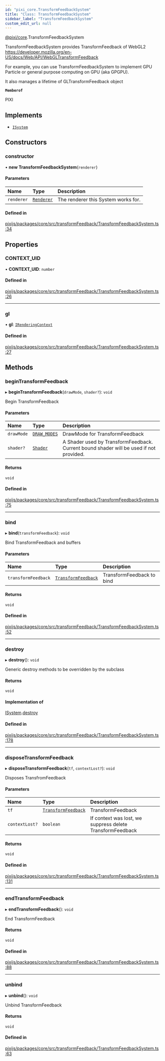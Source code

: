 ```yaml
---
id: "pixi_core.TransformFeedbackSystem"
title: "Class: TransformFeedbackSystem"
sidebar_label: "TransformFeedbackSystem"
custom_edit_url: null
---
```


[@pixi/core](../modules/pixi_core.md).TransformFeedbackSystem

TransformFeedbackSystem provides TransformFeedback of WebGL2
https://developer.mozilla.org/en-US/docs/Web/API/WebGLTransformFeedback

For example, you can use TransformFeedbackSystem to implement GPU Particle or
general purpose computing on GPU (aka GPGPU).

It also manages a lifetime of GLTransformFeedback object

**`Memberof`**

PIXI

## Implements

- [`ISystem`](../interfaces/pixi_core.ISystem.md)

## Constructors

### constructor

• **new TransformFeedbackSystem**(`renderer`)

#### Parameters

| Name | Type | Description |
| :------ | :------ | :------ |
| `renderer` | [`Renderer`](pixi_core.Renderer.md) | The renderer this System works for. |

#### Defined in

[pixijs/packages/core/src/transformFeedback/TransformFeedbackSystem.ts:34](https://github.com/pixijs/pixijs/blob/2194fe5c5/packages/core/src/transformFeedback/TransformFeedbackSystem.ts#L34)

## Properties

### CONTEXT\_UID

• **CONTEXT\_UID**: `number`

#### Defined in

[pixijs/packages/core/src/transformFeedback/TransformFeedbackSystem.ts:26](https://github.com/pixijs/pixijs/blob/2194fe5c5/packages/core/src/transformFeedback/TransformFeedbackSystem.ts#L26)

___

### gl

• **gl**: [`IRenderingContext`](../interfaces/pixi_core.IRenderingContext.md)

#### Defined in

[pixijs/packages/core/src/transformFeedback/TransformFeedbackSystem.ts:27](https://github.com/pixijs/pixijs/blob/2194fe5c5/packages/core/src/transformFeedback/TransformFeedbackSystem.ts#L27)

## Methods

### beginTransformFeedback

▸ **beginTransformFeedback**(`drawMode`, `shader?`): `void`

Begin TransformFeedback

#### Parameters

| Name | Type | Description |
| :------ | :------ | :------ |
| `drawMode` | [`DRAW_MODES`](../enums/pixi_core.DRAW_MODES.md) | DrawMode for TransformFeedback |
| `shader?` | [`Shader`](pixi_core.Shader.md) | A Shader used by TransformFeedback. Current bound shader will be used if not provided. |

#### Returns

`void`

#### Defined in

[pixijs/packages/core/src/transformFeedback/TransformFeedbackSystem.ts:75](https://github.com/pixijs/pixijs/blob/2194fe5c5/packages/core/src/transformFeedback/TransformFeedbackSystem.ts#L75)

___

### bind

▸ **bind**(`transformFeedback`): `void`

Bind TransformFeedback and buffers

#### Parameters

| Name | Type | Description |
| :------ | :------ | :------ |
| `transformFeedback` | [`TransformFeedback`](pixi_core.TransformFeedback.md) | TransformFeedback to bind |

#### Returns

`void`

#### Defined in

[pixijs/packages/core/src/transformFeedback/TransformFeedbackSystem.ts:52](https://github.com/pixijs/pixijs/blob/2194fe5c5/packages/core/src/transformFeedback/TransformFeedbackSystem.ts#L52)

___

### destroy

▸ **destroy**(): `void`

Generic destroy methods to be overridden by the subclass

#### Returns

`void`

#### Implementation of

[ISystem](../interfaces/pixi_core.ISystem.md).[destroy](../interfaces/pixi_core.ISystem.md#destroy)

#### Defined in

[pixijs/packages/core/src/transformFeedback/TransformFeedbackSystem.ts:178](https://github.com/pixijs/pixijs/blob/2194fe5c5/packages/core/src/transformFeedback/TransformFeedbackSystem.ts#L178)

___

### disposeTransformFeedback

▸ **disposeTransformFeedback**(`tf`, `contextLost?`): `void`

Disposes TransfromFeedback

#### Parameters

| Name | Type | Description |
| :------ | :------ | :------ |
| `tf` | [`TransformFeedback`](pixi_core.TransformFeedback.md) | TransformFeedback |
| `contextLost?` | `boolean` | If context was lost, we suppress delete TransformFeedback |

#### Returns

`void`

#### Defined in

[pixijs/packages/core/src/transformFeedback/TransformFeedbackSystem.ts:131](https://github.com/pixijs/pixijs/blob/2194fe5c5/packages/core/src/transformFeedback/TransformFeedbackSystem.ts#L131)

___

### endTransformFeedback

▸ **endTransformFeedback**(): `void`

End TransformFeedback

#### Returns

`void`

#### Defined in

[pixijs/packages/core/src/transformFeedback/TransformFeedbackSystem.ts:88](https://github.com/pixijs/pixijs/blob/2194fe5c5/packages/core/src/transformFeedback/TransformFeedbackSystem.ts#L88)

___

### unbind

▸ **unbind**(): `void`

Unbind TransformFeedback

#### Returns

`void`

#### Defined in

[pixijs/packages/core/src/transformFeedback/TransformFeedbackSystem.ts:63](https://github.com/pixijs/pixijs/blob/2194fe5c5/packages/core/src/transformFeedback/TransformFeedbackSystem.ts#L63)

